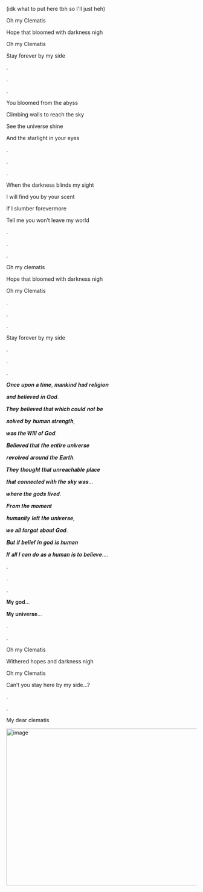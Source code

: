 (idk what to put here tbh so I'll just heh)


Oh my Clematis

Hope that bloomed with darkness nigh

Oh my Clematis

Stay forever by my side

.

.

.

You bloomed from the abyss

Climbing walls to reach the sky

See the universe shine

And the starlight in your eyes

.

.

.

When the darkness blinds my sight

I will find you by your scent

If I slumber forevermore

Tell me you won’t leave my world

.

.

.


Oh my clematis

Hope that bloomed with darkness nigh

Oh my Clematis

.

.

.


Stay forever by my side

.

.

.


𝑶𝒏𝒄𝒆 𝒖𝒑𝒐𝒏 𝒂 𝒕𝒊𝒎𝒆, 𝒎𝒂𝒏𝒌𝒊𝒏𝒅 𝒉𝒂𝒅 𝒓𝒆𝒍𝒊𝒈𝒊𝒐𝒏

𝒂𝒏𝒅 𝒃𝒆𝒍𝒊𝒆𝒗𝒆𝒅 𝒊𝒏 𝑮𝒐𝒅.

𝑻𝒉𝒆𝒚 𝒃𝒆𝒍𝒊𝒆𝒗𝒆𝒅 𝒕𝒉𝒂𝒕 𝒘𝒉𝒊𝒄𝒉 𝒄𝒐𝒖𝒍𝒅 𝒏𝒐𝒕 𝒃𝒆

𝒔𝒐𝒍𝒗𝒆𝒅 𝒃𝒚 𝒉𝒖𝒎𝒂𝒏 𝒔𝒕𝒓𝒆𝒏𝒈𝒕𝒉,

𝒘𝒂𝒔 𝒕𝒉𝒆 𝑾𝒊𝒍𝒍 𝒐𝒇 𝑮𝒐𝒅. 

𝑩𝒆𝒍𝒊𝒆𝒗𝒆𝒅 𝒕𝒉𝒂𝒕 𝒕𝒉𝒆 𝒆𝒏𝒕𝒊𝒓𝒆 𝒖𝒏𝒊𝒗𝒆𝒓𝒔𝒆

𝒓𝒆𝒗𝒐𝒍𝒗𝒆𝒅 𝒂𝒓𝒐𝒖𝒏𝒅 𝒕𝒉𝒆 𝑬𝒂𝒓𝒕𝒉. 

𝑻𝒉𝒆𝒚 𝒕𝒉𝒐𝒖𝒈𝒉𝒕 𝒕𝒉𝒂𝒕 𝒖𝒏𝒓𝒆𝒂𝒄𝒉𝒂𝒃𝒍𝒆 𝒑𝒍𝒂𝒄𝒆 

𝒕𝒉𝒂𝒕 𝒄𝒐𝒏𝒏𝒆𝒄𝒕𝒆𝒅 𝒘𝒊𝒕𝒉 𝒕𝒉𝒆 𝒔𝒌𝒚 𝒘𝒂𝒔... 

𝒘𝒉𝒆𝒓𝒆 𝒕𝒉𝒆 𝒈𝒐𝒅𝒔 𝒍𝒊𝒗𝒆𝒅. 

𝑭𝒓𝒐𝒎 𝒕𝒉𝒆 𝒎𝒐𝒎𝒆𝒏𝒕

𝒉𝒖𝒎𝒂𝒏𝒊𝒕𝒚 𝒍𝒆𝒇𝒕 𝒕𝒉𝒆 𝒖𝒏𝒊𝒗𝒆𝒓𝒔𝒆,

𝒘𝒆 𝒂𝒍𝒍 𝒇𝒐𝒓𝒈𝒐𝒕 𝒂𝒃𝒐𝒖𝒕 𝑮𝒐𝒅.  

𝑩𝒖𝒕 𝒊𝒇 𝒃𝒆𝒍𝒊𝒆𝒇 𝒊𝒏 𝒈𝒐𝒅 𝒊𝒔 𝒉𝒖𝒎𝒂𝒏 

𝑰𝒇 𝒂𝒍𝒍 𝑰 𝒄𝒂𝒏 𝒅𝒐 𝒂𝒔 𝒂 𝒉𝒖𝒎𝒂𝒏 𝒊𝒔 𝒕𝒐 𝒃𝒆𝒍𝒊𝒆𝒗𝒆….


.




.



.


𝐌𝐲 𝐠𝐨𝐝... 

𝐌𝐲 𝐮𝐧𝐢𝐯𝐞𝐫𝐬𝐞...


.



.



Oh my Clematis

Withered hopes and darkness nigh

Oh my Clematis

Can’t you stay here by my side…?

.


.



My dear clematis

<img width="736" height="414" alt="image" src="https://github.com/user-attachments/assets/0a7b17b8-0beb-4c94-8978-9e0672dd4840" />

